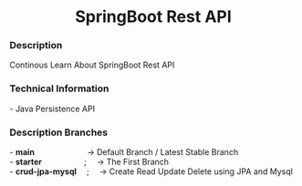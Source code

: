 <h1 align="center">
   SpringBoot Rest API
</h1>

<h3>
   Description
</h3>
Continous Learn About SpringBoot Rest API
 
<h3>
   Technical Information
</h3>
- Java Persistence API

<h3> Description Branches </h3>
- <b>main</b> &emsp;&emsp;&emsp;&emsp;&emsp;&emsp; -> Default Branch / Latest Stable Branch <br/>
- <b>starter</b> &emsp;&emsp;&emsp;&emsp;&emsp;;&emsp; -> The First Branch <br/>
- <b>crud-jpa-mysql</b> &emsp;;&emsp; -> Create Read Update Delete using JPA and Mysql
